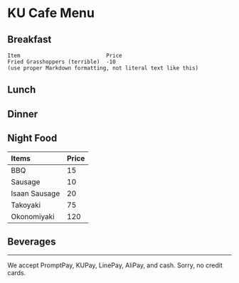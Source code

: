 # KU Cafe Menu


## Breakfast

    Item                           Price
    Fried Grasshoppers (terrible)  -10
    (use proper Markdown formatting, not literal text like this)

## Lunch 


## Dinner


## Night Food
| Items                | Price |
|:------------------|----------|
| BBQ               | 15       |
| Sausage           | 10       |
| Isaan Sausage     | 20       |
| Takoyaki          | 75       |
| Okonomiyaki       | 120      |


## Beverages



---

We accept PromptPay, KUPay, LinePay, AliPay, and cash. Sorry, no credit cards.
